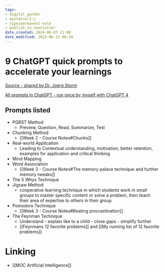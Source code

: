 ```yaml
---
tags: 
- digital_garden
- epstatus/1-🌱
- type/permanent-note
- publish_in_newsletter
date_created: 2024-06-07 21:08
date_modified: 2025-06-25 06:10
---
```

# 9 ChatGPT quick prompts to accelerate your learnings

[Source - shared by Dr. Joerg Storm](https://www.linkedin.com/posts/joergstorm_chatgpt-drstorm-technology-activity-7092028707065745410-1ezq?utm_source=share&utm_medium=member_desktop)

[All prompts in ChatGPT - run once by myself with ChatGPT 4](https://chat.openai.com/share/1b272e77-afa3-4af2-a7cd-12af452edb21)

## Prompts listed

- PQRST Method 
	- Preview, Question, Read, Summarize, Test
- Chunking Method
	- [[Week 2 - Course Notes#Chunks]]
- Real-world Application
	- Leading to Contextual understanding, motivation, better retention, examples for application and critical thinking
- Mind Mapping
- Word Association
	- [[Week 3 - Course Notes#The memory palace technique and further memory tweaks]]
- The 5 Whys Technique
- Jigsaw Method
	- cooperative learning technique in which students work in small groups to master specific content or solve a problem, then teach their area of expertise to others in their group 
- Pomodoro Technique
	- [[Week 3 - Course Notes#Beating procrastination]]
- The Feynman Technique
	- Understand - explain like to a child - close gaps - simplify further
	- [[Feynmans 12 favorite problems]] and [[My running list of 12 favorite problems]]

# Linking

+ [[MOC Artificial Intelligence]]
